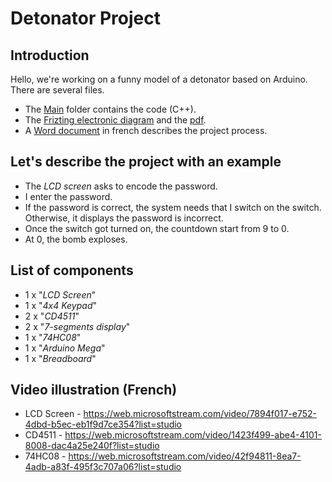 # Detonator Project

## Introduction

Hello, we're working on a funny model of a detonator based on Arduino. There are several files.

- The [Main](https://github.com/katseyres/project_detonator/tree/main/Main) folder contains the code (C++). 
- The [Frizting electronic diagram](https://github.com/katseyres/project_detonator/blob/main/electronic_diagram.fzz) and the [pdf](https://github.com/katseyres/project_detonator/blob/main/electronic_diagram.pdf).
- A [Word document](https://github.com/katseyres/project_detonator/blob/main/project_description.docx) in french describes the project process.

## Let's describe the project with an example

- The *LCD screen* asks to encode the password.
- I enter the password.
- If the password is correct, the system needs that I switch on the switch. Otherwise, it displays the password is incorrect.
- Once the switch got turned on, the countdown start from 9 to 0.
- At 0, the bomb exploses.

## List of components

- 1 x "*LCD Screen*"
- 1 x "*4x4 Keypad*"
- 2 x "*CD4511*"
- 2 x "*7-segments display*"
- 1 x "*74HC08*"
- 1 x "*Arduino Mega*"
- 1 x "*Breadboard*"

## Video illustration (French)

- LCD Screen - https://web.microsoftstream.com/video/7894f017-e752-4dbd-b5ec-eb1f9d7ce354?list=studio
- CD4511 - https://web.microsoftstream.com/video/1423f499-abe4-4101-8008-dac4a25e240f?list=studio
- 74HC08 - https://web.microsoftstream.com/video/42f94811-8ea7-4adb-a83f-495f3c707a06?list=studio